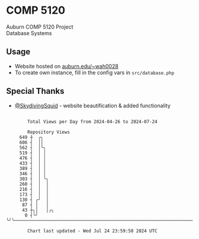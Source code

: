 # COMP 5120
Auburn COMP 5120 Project  
Database Systems

## Usage
- Website hosted on [auburn.edu/~wah0028](https://webhome.auburn.edu/~wah0028/)
- To create own instance, fill in the config vars in `src/database.php`

## Special Thanks
- [@SkydivingSquid](https://github.com/SkydivingSquid) - website beautification & added functionality

```

        Total Views per Day from 2024-04-26 to 2024-07-24

        Repository Views
     649 ┼  ╭╮
     606 ┤  ││
     562 ┤  │╰╮
     519 ┤  │ │
     476 ┤  │ │
     433 ┤  │ │
     389 ┤  │ │
     346 ┤  │ │
     303 ┤  │ ╰╮
     260 ┤  │  │
     216 ┤  │  │
     173 ┤  │  │
     130 ┤ ╭╯  │
      87 ┤ │   │
      43 ┼╮│   │╭╮
       0 ┤╰╯   ╰╯╰─────────────────────────────────────────────────────────────────────────────────

        Chart last updated - Wed Jul 24 23:59:50 2024 UTC
        
```

